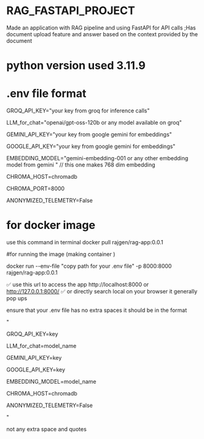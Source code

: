 # RAG_FASTAPI_PROJECT
Made an application with RAG pipeline and using FastAPI for API calls ;Has document upload feature and answer based on the context provided by the document 



# python version used 3.11.9

# .env   file format
GROQ_API_KEY="your key from groq for inference calls"

LLM_for_chat="openai/gpt-oss-120b or any model available on groq"

GEMINI_API_KEY="your key from google gemini for embeddings"

GOOGLE_API_KEY="your key from google gemini for embeddings"

EMBEDDING_MODEL="gemini-embedding-001 or any other embedding model from gemini " // this one makes 768 dim embedding 

CHROMA_HOST=chromadb

CHROMA_PORT=8000

ANONYMIZED_TELEMETRY=False 



# for docker image
use this command in terminal
docker pull rajgen/rag-app:0.0.1

#for running the image (making container )

docker run --env-file "copy path for your .env file" -p 8000:8000 rajgen/rag-app:0.0.1

✅  use this url to access the app http://localhost:8000  or http://127.0.0.1:8000/ ✅ 
or directly search local on your browser it generally pop ups

ensure that your .env file has no extra spaces it should be in the format 

"



GROQ_API_KEY=key

LLM_for_chat=model_name

GEMINI_API_KEY=key

GOOGLE_API_KEY=key

EMBEDDING_MODEL=model_name

CHROMA_HOST=chromadb

ANONYMIZED_TELEMETRY=False 



"

not any extra space and quotes

